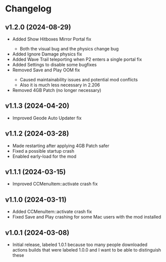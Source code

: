 # Changelog
## <cg>v1.2.0</c> (2024-08-29)
* <cg>Added</c> <cj>Show Hitboxes</c> <co>Mirror Portal</c> fix
  * Both the visual bug and the physics change bug
* <cg>Added</c> <cj>Ignore Damage</c> <co>physics</c> fix
* <cg>Added</c> <cj>Wave Trail</c> teleporting when P2 enters a single portal fix
* <cg>Added</c> <cj>Settings</c> to disable some bugfixes
* <cr>Removed</c> <cj>Save and Play OOM fix</c>
  * Caused maintainability issues and potential mod conflicts
  * Also it is much less necessary in 2.206
* <cr>Removed</c> <cj>4GB Patch</c> (no longer necessary)

## <cg>v1.1.3</c> (2024-04-20)
* <cg>Improved</c> <cj>Geode Auto Updater</c> fix

## <cg>v1.1.2</c> (2024-03-28)
* <cg>Made</c> <cj>restarting</c> after applying <co>4GB Patch</c> <cy>safer</c>
* <cg>Fixed</c> a possible startup <cr>crash</c>
* <cg>Enabled</c> <cj>early-load</c> for the mod

## <cg>v1.1.1</c> (2024-03-15)
* <cg>Improved</c> <cj>CCMenuItem::activate</c> <cr>crash</c> fix

## <cg>v1.1.0</c> (2024-03-11)
* <cg>Added</c> <cj>CCMenuItem::activate</c> <cr>crash</c> fix
* <cg>Fixed</c> <cj>Save and Play</c> crashing for some <co>Mac</c> users with the mod installed

## <cg>v1.0.1</c> (2024-03-08)
* Initial release, labeled 1.0.1 because too many people downloaded actions builds that were labeled 1.0.0 and I want to be able to distinguish these